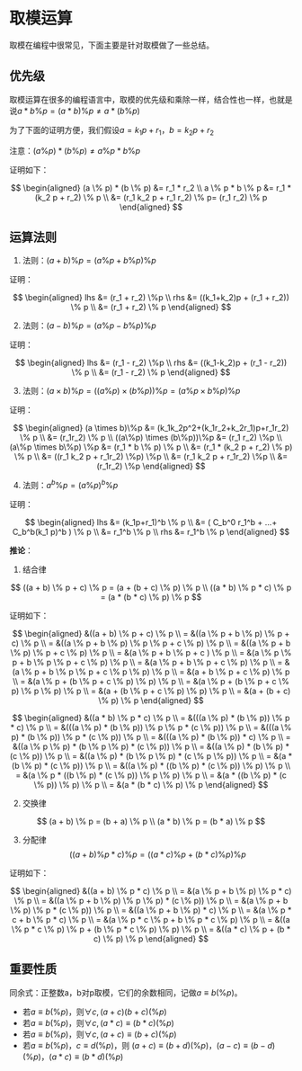 # 取模运算

取模在编程中很常见，下面主要是针对取模做了一些总结。

## 优先级

取模运算在很多的编程语言中，取模的优先级和乘除一样，结合性也一样，也就是说$a * b \% p = (a * b) \% p \neq a * (b \% p)$

为了下面的证明方便，我们假设$a = k_1p+r_1$，$b=k_2p+r_2$

注意：$(a \% p) * (b \% p) \neq a \% p * b \% p$

证明如下：

$$
\begin{aligned}
(a \% p) * (b \% p) &= r_1 * r_2 \\
a \% p * b \% p &= r_1 * (k_2 p + r_2) \% p \\
&= (r_1 k_2 p + r_1 r_2) \% p= (r_1 r_2) \% p
\end{aligned}
$$

## 运算法则

1. 法则：$(a+b)\%p=(a\%p+b\%p)\%p$

证明：

$$
\begin{aligned}
lhs &= (r_1 + r_2) \%p \\
rhs &= ((k_1+k_2)p + (r_1 + r_2)) \% p \\
&= (r_1 + r_2) \% p
\end{aligned}
$$

2. 法则：$(a-b)\%p=(a\%p-b\%p)\%p$

证明：

$$
\begin{aligned}
lhs &= (r_1 - r_2) \%p \\
rhs &= ((k_1-k_2)p + (r_1 - r_2)) \% p \\
&= (r_1 - r_2) \% p
\end{aligned}
$$

3. 法则：$(a \times b)\%p=((a\%p) \times (b\%p))\%p = (a\%p \times b\%p) \%p$

证明：

$$
\begin{aligned}
(a \times b)\%p &= (k_1k_2p^2+(k_1r_2+k_2r_1)p+r_1r_2) \% p \\
&= (r_1r_2) \% p \\
((a\%p) \times (b\%p))\%p &= (r_1 r_2) \%p \\
(a\%p \times b\%p) \%p &= (r_1 * b \% p) \% p  \\
&= (r_1 * (k_2 p + r_2) \% p) \% p \\
&= ((r_1 k_2 p + r_1r_2) \%p) \%p \\
&= (r_1 k_2 p + r_1r_2) \%p \\
&= (r_1r_2) \%p
\end{aligned}
$$

4. 法则：$a^b \% p = (a\%p)^b \% p$

证明：

$$
\begin{aligned}
lhs &= (k_1p+r_1)^b \% p \\
&= ( C_b^0 r_1^b + ...+ C_b^b(k_1 p)^b ) \% p \\
&= r_1^b \% p \\
rhs &= r_1^b \% p
\end{aligned}
$$


**推论**：

1. 结合律

$$
((a + b) \% p + c) \% p = (a + (b + c) \% p) \% p \\
((a * b) \% p * c) \% p = (a * (b * c) \% p) \% p
$$

证明如下：

$$
\begin{aligned}
&((a + b) \% p + c) \% p \\
= &((a \% p + b \% p) \% p + c) \% p \\
= &((a \% p + b \% p) \% p \% p + c \% p) \% p \\
= &((a \% p + b \% p) \% p + c \% p) \% p \\
= &(a \% p + b \% p + c ) \% p \\
= &(a \% p \% p + b \% p \% p + c \% p) \% p \\
= &(a \% p + b \% p + c \% p) \% p \\
= &(a \% p + b \% p \% p + c \% p \% p) \% p \\
= &(a + b \% p + c \% p) \% p \\
= &(a \% p + (b \% p + c \% p) \% p) \% p \\
= &(a \% p + (b \% p + c \% p) \% p \% p) \% p \\
= &(a + (b \% p + c \% p) \% p) \% p \\
= &(a + (b + c) \% p) \% p
\end{aligned}
$$

$$
\begin{aligned}
&((a * b) \% p * c) \% p \\
= &(((a \% p) * (b \% p)) \% p * c) \% p \\
= &(((a \% p) * (b \% p)) \% p \% p * (c \% p)) \% p \\
= &(((a \% p) * (b \% p)) \% p * (c \% p)) \% p \\
= &(((a \% p) * (b \% p)) * c) \% p \\
= &((a \% p \% p) * (b \% p \% p) * (c \% p)) \% p \\
= &((a \% p) * (b \% p) * (c \% p)) \% p \\
= &((a \% p) * (b \% p \% p) * (c \% p \% p)) \% p \\
= &(a * (b \% p) * (c \% p)) \% p \\
= &((a \% p) * ((b \% p) * (c \% p)) \% p) \% p \\
= &(a \% p * ((b \% p) * (c \% p)) \% p \% p) \% p \\
= &(a * ((b \% p) * (c \% p)) \% p) \% p \\
= &(a * (b * c) \% p) \% p
\end{aligned}
$$

2. 交换律

$$
(a + b) \% p = (b + a) \% p \\
(a * b) \% p = (b * a) \% p
$$

3. 分配律
$$
((a + b) \% p * c) \% p = ((a * c) \% p + (b * c) \% p) \% p
$$

证明如下：

$$
\begin{aligned}
&((a + b) \% p * c) \% p \\
= &(a \% p + b \% p) \% p * c) \% p \\
= &((a \% p + b \% p) \% p \% p) * (c \% p)) \% p \\
= &(a \% p + b \% p) \% p * (c \% p)) \% p \\
= &((a \% p + b \% p) * c) \% p \\
= &(a \% p * c + b \% p * c) \% p \\
= &(a \% p * c \% p + b \% p * c \% p) \% p \\
= &((a \% p * c \% p) \% p + (b \% p * c \% p) \% p) \% p \\
= &((a * c) \% p + (b * c) \% p) \% p
\end{aligned}
$$

## 重要性质

同余式：正整数a，b对p取模，它们的余数相同，记做$a \equiv b (\% p)$。

- 若$a \equiv b (\% p)$，则$\forall c, (a + c) (b + c)(\% p)$
- 若$a \equiv b (\% p)$，则$\forall c, (a * c) \equiv (b * c) (\% p)$
- 若$a \equiv b (\% p)$，则$\forall c, (a + c) \equiv (b + c) (\% p)$
- 若$a \equiv b (\% p)，c \equiv d (\% p)$，则 $(a + c) \equiv (b + d) (\% p)，(a - c) \equiv (b - d) (\% p)，(a * c) \equiv (b * d) (\% p)$
